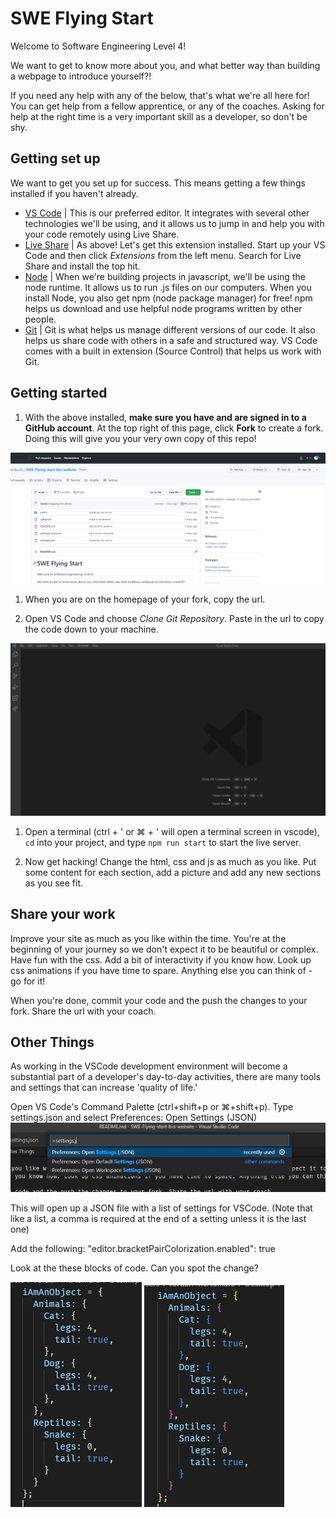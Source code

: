 # SWE Flying Start

Welcome to Software Engineering Level 4!

We want to get to know more about you, and what better way than building a webpage to introduce yourself?!

If you need any help with any of the below, that's what we're all here for! You can get help from a fellow apprentice, or any of the coaches. Asking for help at the right time is a very important skill as a developer, so don't be shy.

## Getting set up

We want to get you set up for success. This means getting a few things installed if you haven't already.

 - [VS Code](https://code.visualstudio.com/download) | This is our preferred editor. It integrates with several other technologies we'll be using, and it allows us to jump in and help you with your code remotely using Live Share.
 - [Live Share](https://docs.microsoft.com/en-gb/visualstudio/liveshare/) | As above! Let's get this extension installed. Start up your VS Code and then click *Extensions* from the left menu. Search for Live Share and install the top hit.
 - [Node](https://nodejs.org/en/download/) | When we're building projects in javascript, we'll be using the node runtime. It allows us to run .js files on our computers. When you install Node, you also get npm (node package manager) for free! npm helps us download and use helpful node programs written by other people.
 - [Git](https://git-scm.com/downloads) | Git is what helps us manage different versions of our code. It also helps us share code with others in a safe and structured way. VS Code comes with a built in extension (Source Control) that helps us work with Git.

## Getting started

 1. With the above installed, **make sure you have and are signed in to a GitHub account**. At the top right of this page, click **Fork** to create a fork. Doing this will give you your very own copy of this repo!

 ![alt text](Readme_Imgs/fork-github.gif)

 1. When you are on the homepage of your fork, copy the url.     

 1. Open VS Code and choose *Clone Git Repository*. Paste in the url to copy the code down to your machine.
 
 ![alt text](Readme_Imgs/vscode-clone.gif)

 1. Open a terminal (ctrl + ' or ⌘ + ' will open a terminal screen in vscode), `cd` into your project, and type `npm run start` to start the live server.

 1. Now get hacking! Change the html, css and js as much as you like. Put some content for each section, add a picture and add any new sections as you see fit.

## Share your work

Improve your site as much as you like within the time. You're at the beginning of your journey so we don't expect it to be beautiful or complex. Have fun with the css. Add a bit of interactivity if you know how. Look up css animations if you have time to spare. Anything else you can think of - go for it!

When you're done, commit your code and the push the changes to your fork. Share the url with your coach.


##  Other Things

As working in the VSCode development environment will become a substantial part of a developer's day-to-day activities, there are many tools and settings that can increase 'quality of life.'

Open VS Code's Command Palette (ctrl+shift+p or ⌘+shift+p).   Type settings.json and select Preferences: Open Settings (JSON)
 ![alt text](Readme_Imgs/command.jpg)

 This will open up a JSON file with a list of settings for VSCode. (Note that like a list, a comma is required at the end of a setting unless it is the last one)

 Add the following:
 "editor.bracketPairColorization.enabled": true

 Look at the these blocks of code.  Can you spot the change?
 
![alt text](Readme_Imgs/brackets-no-colour.jpg)   ![alt text](Readme_Imgs/brackets-colour.jpg)


